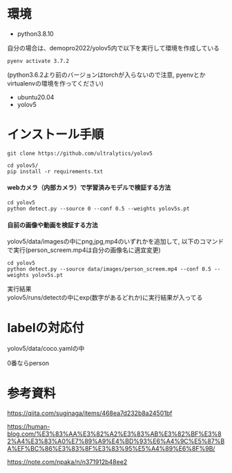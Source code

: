 # 環境
- python3.8.10

自分の場合は、demopro2022/yolov5内で以下を実行して環境を作成している
```
pyenv activate 3.7.2
```
(python3.6.2より前のバージョンはtorchが入らないので注意, pyenvとかvirtualenvの環境を作ってください)
- ubuntu20.04
- yolov5

# インストール手順

```
git clone https://github.com/ultralytics/yolov5
```


```
cd yolov5/
pip install -r requirements.txt
```

#### webカメラ（内部カメラ）で学習済みモデルで検証する方法</br>
```
cd yolov5
python detect.py --source 0 --conf 0.5 --weights yolov5s.pt
```

#### 自前の画像や動画を検証する方法<br>
yolov5/data/imagesの中にpng,jpg,mp4のいずれかを追加して,
以下のコマンドで実行(person_screem.mp4は自分の画像名に適宜変更)
```
cd yolov5
python detect.py --source data/images/person_screem.mp4 --conf 0.5 --weights yolov5s.pt
```
実行結果<br>
yolov5/runs/detectの中にexp(数字があるどれか)に実行結果が入ってる


# labelの対応付
yolov5/data/coco.yamlの中

0番ならperson


# 参考資料
https://qiita.com/suginaga/items/468ea7d232b8a24501bf

https://human-blog.com/%E3%83%AA%E3%82%A2%E3%83%AB%E3%82%BF%E3%82%A4%E3%83%A0%E7%89%A9%E4%BD%93%E6%A4%9C%E5%87%BA%EF%BC%86%E3%83%8F%E3%83%95%E5%A4%89%E6%8F%9B/


https://note.com/npaka/n/n371912b48ee2